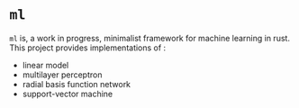 # `ml`

`ml` is, a work in progress, minimalist framework for machine learning in rust.  
This project provides implementations of :
- linear model
- multilayer perceptron
- radial basis function network
- support-vector machine